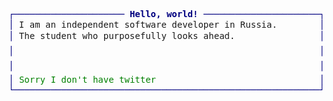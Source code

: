 <pre style="font-family:Menlo,'DejaVu Sans Mono',consolas,'Courier New',monospace"><span style="color: #000080; text-decoration-color: #000080">┌───────────────────── </span><span style="color: #000080; text-decoration-color: #000080; font-weight: bold">Hello, world!</span><span style="color: #000080; text-decoration-color: #000080"> ──────────────────────┐</span> 🤓 <a href="https://github.com/vadover">Vadim Ilchenko</a>            
<span style="color: #000080; text-decoration-color: #000080">│</span> I am an independent software developer in Russia.        <span style="color: #000080; text-decoration-color: #000080">│</span> <span style="color: #008080; text-decoration-color: #008080">┣━━ </span>Quality       
<span style="color: #000080; text-decoration-color: #000080">│</span> The student who purposefully looks ahead.                <span style="color: #000080; text-decoration-color: #000080">│</span> <span style="color: #008080; text-decoration-color: #008080">┃   </span><span style="color: #008000; text-decoration-color: #008000">┣━━ </span>❗ Purposeful           
<span style="color: #000080; text-decoration-color: #000080">│</span>                                                          <span style="color: #000080; text-decoration-color: #000080">│</span> <span style="color: #008080; text-decoration-color: #008080">┃   </span><span style="color: #008000; text-decoration-color: #008000">┣━━ </span>❗ Teachable    
<span style="color: #000080; text-decoration-color: #000080">│</span>                                                          <span style="color: #000080; text-decoration-color: #000080">│</span> <span style="color: #008080; text-decoration-color: #008080">┃   </span><span style="color: #008000; text-decoration-color: #008000">┗━━ </span>❗ Kind      
<span style="color: #000080; text-decoration-color: #000080">│</span> <span style="color: #008000; text-decoration-color: #008000">Sorry I don't have twitter</span><span style="color: #008000; text-decoration-color: #008000; font-weight: bold">            </span>                   <span style="color: #000080; text-decoration-color: #000080">│</span> <span style="color: #008080; text-decoration-color: #008080">┣━━ </span>🐍 Python developer
<span style="color: #000080; text-decoration-color: #000080">└──────────────────────────────────────────────────────────┘</span> <span style="color: #008080; text-decoration-color: #008080">┗━━ </span>❌ Error              
</pre>
